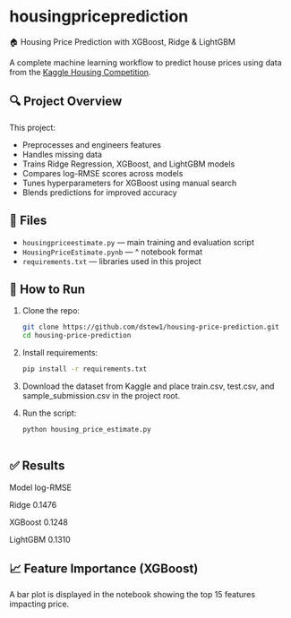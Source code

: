 # housingpriceprediction
🏠 Housing Price Prediction with XGBoost, Ridge &amp; LightGBM

A complete machine learning workflow to predict house prices using data from the [Kaggle Housing Competition](https://www.kaggle.com/competitions/home-data-for-ml-course).

## 🔍 Project Overview

This project:

- Preprocesses and engineers features
- Handles missing data
- Trains Ridge Regression, XGBoost, and LightGBM models
- Compares log-RMSE scores across models
- Tunes hyperparameters for XGBoost using manual search
- Blends predictions for improved accuracy

## 📁 Files

- `housingpriceestimate.py` — main training and evaluation script
- `HousingPriceEstimate.pynb` — ^ notebook format 
- `requirements.txt` — libraries used in this project

## 🚀 How to Run

1. Clone the repo:
   ```bash
   git clone https://github.com/dstew1/housing-price-prediction.git
   cd housing-price-prediction

2. Install requirements:
    ```bash
    pip install -r requirements.txt
    
3. Download the dataset from Kaggle and place train.csv, test.csv, and sample_submission.csv in the project root.

4. Run the script:
   ```bash
   python housing_price_estimate.py
  
## ✅ Results

Model	log-RMSE  

Ridge	0.1476  

XGBoost	0.1248  

LightGBM	0.1310

## 📈 Feature Importance (XGBoost)
A bar plot is displayed in the notebook showing the top 15 features impacting price.
   
  
